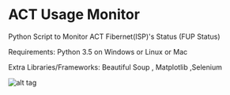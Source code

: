 # ACT Usage Monitor
Python Script to Monitor ACT Fibernet(ISP)'s Status (FUP Status)

Requirements: Python 3.5 on Windows or Linux or Mac

Extra Libraries/Frameworks: Beautiful Soup , Matplotlib ,Selenium

![alt tag](https://i.imgur.com/0dTbSQ0.png "How it looks")
